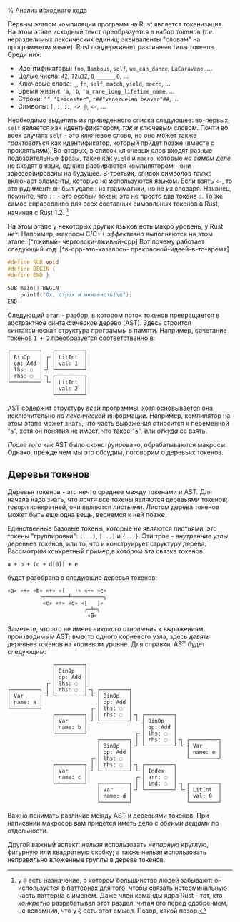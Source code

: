 % Анализ исходного кода

Первым этапом компиляции программ на Rust является токенизация. На этом
этапе исходный текст преобразуется в набор токенов (*т.е.* неразделимых
лексических единиц; эквиваленты "словам" на программном языке). Rust
поддерживает различные типы токенов. Среди них:

* Идентификаторы: `foo`, `Bambous`, `self`, `we_can_dance`, `LaCaravane`, …
* Целые числа: `42`, `72u32`, `0_______0`, …
* Ключевые слова: `_`, `fn`, `self`, `match`, `yield`, `macro`, …
* Время жизни: `'a`, `'b`, `'a_rare_long_lifetime_name`, …
* Строки: `""`, `"Leicester"`, `r##"venezuelan beaver"##`, …
* Символы: `[`, `:`, `::`, `->`, `@`, `<-`, …

Необходимо выделить из приведенного списка следующее: во-первых, `self` является
как идентификатором, *так и* ключевым словом. Почти во всех случаях `self` - это
ключевое слово, но оно может также *трактоваться* как идентификатор, который
придет позже (вместе с проклятьями). Во-вторых, в список ключевых слов входят
разные подозрительные фразы, такие как `yield` и `macro`, которые *на самом
деле* не входят в язык, однако разбираются компилятором - они зарезервированы на
будущее. В-третьих, список символов *также* включает элементы, которые не
используются языком. Если взять `<-`, то это рудимент: он был удален из
грамматики, но не из словаря. Наконец, помните, что `::` - это особый токен;
это не просто два токена `:`. То же самое справедливо для всех составных
символьных токенов в Rust, начиная с Rust 1.2. [^завядший-«at»]

[^завядший-«at»]: у `@` есть назначение, о котором большинство людей забывают:
он используется в паттернах для того, чтобы связать нетерминальную часть
паттерна с именем. Даже член команды ядра Rust - тот, кто *конкретно*
разрабатывал этот раздел, читая его перед одобрением, не вспомнил, что у `@`
есть этот смысл. Позор, какой позор.

На этом этапе у некоторых других языков есть макро уровень, у Rust *нет*.
Например, макросы C/C++ *эффективно* выполняются на этом этапе. [^лживый-
чертовски-лживый-cpp] Вот почему работает следующий код: [^в-cpp-это-казалось-
прекрасной-идеей-в-то-время]

[^лживый-чертовски-лживый-cpp]: На самом деле препроцессор Си использует другие
лексические структуры по отношению к самому Си, хотя различия *очень*
незначительны.

[^в-cpp-это-казалось-прекрасной-идеей-в-то-время]: *Будет* ли это работать -
*отдельный* вопрос.

```c
#define SUB void
#define BEGIN {
#define END }

SUB main() BEGIN
    printf("Ох, страх и ненависть!\n");
END
```

Следующий этап - разбор, в котором поток токенов превращается в абстрактное
синтаксическое дерево (AST). Здесь строится синтаксическая структура программы в
памяти. Например, сочетание токенов `1 + 2` преобразуется соответственно в:

```text
┌─────────┐   ┌─────────┐
│ BinOp   │ ┌╴│ LitInt  │
│ op: Add │ │ │ val: 1  │
│ lhs: ◌  │╶┘ └─────────┘
│ rhs: ◌  │╶┐ ┌─────────┐
└─────────┘ └╴│ LitInt  │
              │ val: 2  │
              └─────────┘
```

AST содержит структуру *всей* программы, хотя основывается она исключительно *на
лексической* информации. Например, компилятор на этом этапе может знать, что
часть выражения относится к переменной "`a`", хотя он понятия не имеет, что
такое "`a`", или *откуда* ее взять.

*После того* как AST было сконструировано, обрабатываются макросы. Однако,
прежде чем мы это обсудим, поговорим о деревьях токенов.

## Деревья токенов

Деревья токенов - это нечто среднее между токенами и AST. Для начала надо знать,
что *почти* все токены являются деревьями токенов; говоря конкретней, они
являются *листьями*. Листом дерева токенов может быть еще одна вещь, вернемся к
ней позже.

Единственные базовые токены, которые *не* являются листьями, это токены
"группировки": `(...)`, `[...]` и `{...}`.  Эти трое - *внутренние узлы*
деревьев токенов, или то, что и конструирует структуру дерева. Рассмотрим
конкретный пример,в котором эта связка токенов:

```ignore
a + b + (c + d[0]) + e
```

будет разобрана в следующие деревья токенов:

```text
«a» «+» «b» «+» «(   )» «+» «e»
          ╭────────┴──────────╮
           «c» «+» «d» «[   ]»
                        ╭─┴─╮
                         «0»
```

Заметьте, что это не имеет *никакого отношения* к выражениям, производимым AST;
вместо одного корневого узла, здесь *девять* деревьев токенов на корневом
уровне. Для справки, AST будет следующим:

```text
              ┌─────────┐
              │ BinOp   │
              │ op: Add │
            ┌╴│ lhs: ◌  │
┌─────────┐ │ │ rhs: ◌  │╶┐ ┌─────────┐
│ Var     │╶┘ └─────────┘ └╴│ BinOp   │
│ name: a │                 │ op: Add │
└─────────┘               ┌╴│ lhs: ◌  │
              ┌─────────┐ │ │ rhs: ◌  │╶┐ ┌─────────┐
              │ Var     │╶┘ └─────────┘ └╴│ BinOp   │
              │ name: b │                 │ op: Add │
              └─────────┘               ┌╴│ lhs: ◌  │
                            ┌─────────┐ │ │ rhs: ◌  │╶┐ ┌─────────┐
                            │ BinOp   │╶┘ └─────────┘ └╴│ Var     │
                            │ op: Add │                 │ name: e │
                          ┌╴│ lhs: ◌  │                 └─────────┘
              ┌─────────┐ │ │ rhs: ◌  │╶┐ ┌─────────┐
              │ Var     │╶┘ └─────────┘ └╴│ Index   │
              │ name: c │               ┌╴│ arr: ◌  │
              └─────────┘   ┌─────────┐ │ │ ind: ◌  │╶┐ ┌─────────┐
                            │ Var     │╶┘ └─────────┘ └╴│ LitInt  │
                            │ name: d │                 │ val: 0  │
                            └─────────┘                 └─────────┘
```

Важно понимать различие между AST и деревьями токенов. При написании макросов
вам придется иметь дело с *обеими вещами* по отдельности.

Другой важный аспект: *нельзя* использовать *непарную* круглую, фигурную или
квадратную скобку; а также нельзя использовать неправильно вложенные группы в
дереве токенов.
